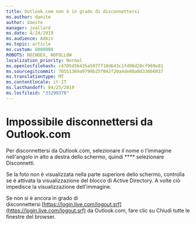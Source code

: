 ```yaml
---
title: Outlook.com non è in grado di disconnettersi
ms.author: daeite
author: daeite
manager: joallard
ms.date: 4/24/2019
ms.audience: Admin
ms.topic: article
ms.custom: 8000008
ROBOTS: NOINDEX, NOFOLLOW
localization_priority: Normal
ms.openlocfilehash: c4705d56435a597f718d643c1fd96d20cf969e81
ms.sourcegitcommit: 70551369a9799b25f042f20a4de88a8d33666037
ms.translationtype: MT
ms.contentlocale: it-IT
ms.lasthandoff: 04/25/2019
ms.locfileid: "33299378"
---
```

# <a name="unable-to-sign-out-of-outlookcom"></a>Impossibile disconnettersi da Outlook.com

Per disconnettersi da Outlook.com, selezionare il nome o l'immagine nell'angolo in alto a destra dello schermo, quindi **** selezionare Disconnetti.

Se la foto non è visualizzata nella parte superiore dello schermo, controlla se è attivata la visualizzazione del blocco di Active Directory. A volte ciò impedisce la visualizzazione dell'immagine.

Se non si è ancora in grado di disconnettersi [https://login.live.com/logout.srf](https://login.live.com/logout.srf) da Outlook.com, fare clic su Chiudi tutte le finestre del browser.